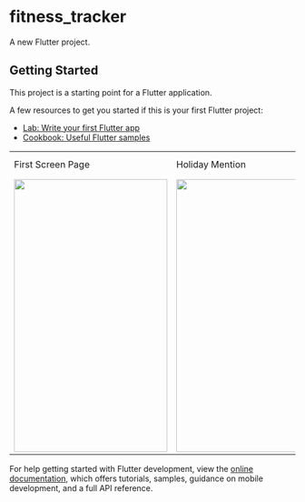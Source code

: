 # fitness_tracker

A new Flutter project.

## Getting Started

This project is a starting point for a Flutter application.

A few resources to get you started if this is your first Flutter project:

- [Lab: Write your first Flutter app](https://docs.flutter.dev/get-started/codelab)
- [Cookbook: Useful Flutter samples](https://docs.flutter.dev/cookbook)


<table>
  <tr>
    <td>First Screen Page</td>
     <td>Holiday Mention</td>
     <td>Present day in purple and selected day in pink</td>
  </tr>
  <tr>
    <td><img src="https://user-images.githubusercontent.com/71246954/170448547-bed99065-7e5f-4f87-9f63-77df954eeda9.jpeg" width=270 height=480></td>
    <td><img src="[screenshots/Screenshot_1582745125.png](https://user-images.githubusercontent.com/71246954/170448555-0587cb05-10b6-47e9-89e9-985b14546c09.jpeg)" width=270 height=480></td>
    <td><img src="[screenshots/Screenshot_1582745139.png](https://user-images.githubusercontent.com/71246954/170448557-698dff4e-7f0c-4511-8611-e3dd23145b8e.jpeg)" width=270 height=480></td>
  </tr>
 </table>

For help getting started with Flutter development, view the
[online documentation](https://docs.flutter.dev/), which offers tutorials,
samples, guidance on mobile development, and a full API reference.
